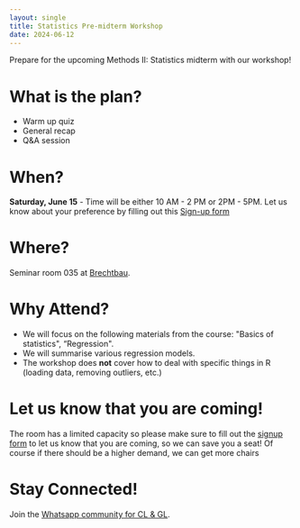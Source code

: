 ```yaml
---
layout: single
title: Statistics Pre-midterm Workshop
date: 2024-06-12
---
```


Prepare for the upcoming Methods II: Statistics midterm with our workshop!

# What is the plan?

- Warm up quiz
- General recap
- Q&A session

# When?

**Saturday, June 15** - Time will be either 10 AM - 2 PM or 2PM - 5PM. Let us know about your preference by filling out this [Sign-up form](https://forms.gle/qhB1UkWP34ZYierx8)

# Where?

Seminar room 035 at [Brechtbau](https://maps.app.goo.gl/x9EcpBGotYSKaViy8).

# Why Attend?

- We will focus on the following materials from the course: "Basics of statistics", “Regression".
- We will summarise various regression models.
- The workshop does **not** cover how to deal with specific things in R (loading data, removing outliers, etc.)

# Let us know that you are coming!

The room has a limited capacity so please make sure to fill out the [signup form](https://forms.gle/yZtGjP1eh8VyX84z8) to let us know that you are coming, so we can save you a seat! Of course if there should be a higher demand, we can get more chairs

# Stay Connected!

Join the [Whatsapp community for CL & GL](https://chat.whatsapp.com/BYuZ63pdNmG5tEo6td9ilP).
